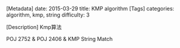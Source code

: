 [Metadata]
date: 2015-03-29 
title: KMP algorithm
[Tags]
categories: algorithm, kmp, string
difficulty: 3

[Description]
Kmp算法

POJ 2752 & POJ 2406 & KMP String Match
